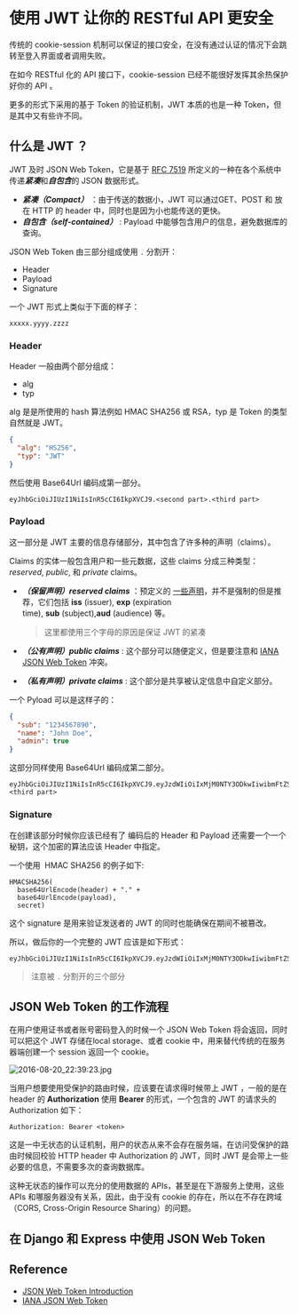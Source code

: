 # 使用 JWT 让你的 RESTful API 更安全

传统的 cookie-session 机制可以保证的接口安全，在没有通过认证的情况下会跳转至登入界面或者调用失败。



在如今 RESTful 化的 API 接口下，cookie-session 已经不能很好发挥其余热保护好你的 API 。



更多的形式下采用的基于 Token 的验证机制，JWT 本质的也是一种 Token，但是其中又有些许不同。



## 什么是 JWT ？

JWT 及时 JSON Web Token，它是基于 [RFC 7519](https://tools.ietf.org/html/rfc7519) 所定义的一种在各个系统中传递***紧凑***和***自包含***的 JSON 数据形式。

- ***紧凑（Compact）*** ：由于传送的数据小，JWT 可以通过GET、POST 和 放在 HTTP 的 header 中，同时也是因为小也能传送的更快。
- ***自包含（self-contained）*** :  Payload 中能够包含用户的信息，避免数据库的查询。



JSON Web Token 由三部分组成使用 ```.``` 分割开：

- Header
- Payload
- Signature

一个 JWT 形式上类似于下面的样子：

```
xxxxx.yyyy.zzzz
```

### Header

Header 一般由两个部分组成：

- alg
- typ

alg 是是所使用的 hash 算法例如 HMAC SHA256 或 RSA，typ 是 Token 的类型自然就是 JWT。

```json
{
  "alg": "HS256",
  "typ": "JWT"
}
```

然后使用 Base64Url 编码成第一部分。

```jwt
eyJhbGciOiJIUzI1NiIsInR5cCI6IkpXVCJ9.<second part>.<third part>
```

### Payload

这一部分是 JWT 主要的信息存储部分，其中包含了许多种的声明（claims）。



Claims 的实体一般包含用户和一些元数据，这些 claims 分成三种类型：*reserved*, *public*, 和 *private* claims。



- ***（保留声明）reserved claims***  ：预定义的 [一些声明](http://www.iana.org/assignments/jwt/jwt.xhtml)，并不是强制的但是推荐，它们包括 **iss** (issuer), **exp** (expiration time), **sub** (subject),**aud** (audience) 等。

  > 这里都使用三个字母的原因是保证 JWT 的紧凑

- ***（公有声明）public claims*** : 这个部分可以随便定义，但是要注意和 [IANA JSON Web Token](http://www.iana.org/assignments/jwt/jwt.xhtml) 冲突。

- ***（私有声明）private claims*** : 这个部分是共享被认定信息中自定义部分。



一个 Pyload 可以是这样子的：

```json
{
  "sub": "1234567890",
  "name": "John Doe",
  "admin": true
}
```

这部分同样使用 Base64Url 编码成第二部分。

```jwt
eyJhbGciOiJIUzI1NiIsInR5cCI6IkpXVCJ9.eyJzdWIiOiIxMjM0NTY3ODkwIiwibmFtZSI6IkpvaG4gRG9lIiwiYWRtaW4iOnRydWV9.<third part>
```

### Signature

在创建该部分时候你应该已经有了 编码后的 Header 和 Payload 还需要一个一个秘钥，这个加密的算法应该 Header 中指定。



一个使用  HMAC SHA256 的例子如下:

```jet
HMACSHA256(
  base64UrlEncode(header) + "." +
  base64UrlEncode(payload),
  secret)
```

这个 signature 是用来验证发送者的 JWT 的同时也能确保在期间不被篡改。

所以，做后你的一个完整的 JWT 应该是如下形式：

```jwt
eyJhbGciOiJIUzI1NiIsInR5cCI6IkpXVCJ9.eyJzdWIiOiIxMjM0NTY3ODkwIiwibmFtZSI6IkpvaG4gRG9lIiwiYWRtaW4iOnRydWV9.TJVA95OrM7E2cBab30RMHrHDcEfxjoYZgeFONFh7HgQ
```

> 注意被 ```.``` 分割开的三个部分

## JSON Web Token 的工作流程

在用户使用证书或者账号密码登入的时候一个 JSON Web Token 将会返回，同时可以把这个 JWT 存储在local storage、或者 cookie 中，用来替代传统的在服务器端创建一个 session 返回一个 cookie。

![2016-08-20_22:39:23.jpg](http://7xtq0y.com1.z0.glb.clouddn.com/2016-08-20_22:39:23.jpg)

当用户想要使用受保护的路由时候，应该要在请求得时候带上 JWT ，一般的是在 header 的 **Authorization** 使用 **Bearer** 的形式，一个包含的 JWT 的请求头的 Authorization 如下：

```
Authorization: Bearer <token>
```

这是一中无状态的认证机制，用户的状态从来不会存在服务端，在访问受保护的路由时候回校验 HTTP header 中 Authorization 的  JWT，同时 JWT 是会带上一些必要的信息，不需要多次的查询数据库。



这种无状态的操作可以充分的使用数据的 APIs，甚至是在下游服务上使用，这些 APIs 和哪服务器没有关系，因此，由于没有 cookie 的存在，所以在不存在跨域（CORS, Cross-Origin Resource Sharing）的问题。

## 在 Django 和 Express 中使用 JSON Web Token







## Reference

- [JSON Web Token Introduction](https://jwt.io/introduction/)
- [IANA JSON Web Token](http://www.iana.org/assignments/jwt/jwt.xhtml)









